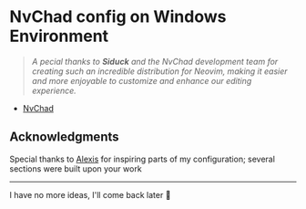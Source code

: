 # NvChad config on Windows Environment

> _A pecial thanks to **Siduck** and the NvChad development team for creating such an incredible distribution for Neovim, making it easier and more enjoyable to customize and enhance our editing experience._

- [NvChad](https://nvchad.com)

## Acknowledgments

Special thanks to [Alexis](https://github.com/Alexis12119) for inspiring parts of my configuration; several sections were built upon your work

---

I have no more ideas, I'll come back later 🙌

